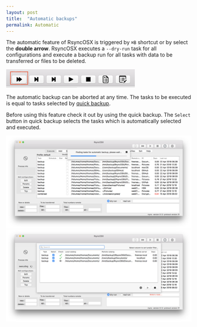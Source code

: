 ```yaml
---
layout: post
title:  "Automatic backups"
permalink: Automatic
---
```

The automatic feature of RsyncOSX is triggered by `⌘B` shortcut or by select the **double arrow**. RsyncOSX executes a `--dry-run` task for all configurations and execute a backup run for all tasks with data to be transferred or files to be deleted.

![](/images/RsyncOSX/master/automatic.png)

The automatic backup can be aborted at any time. The tasks to be executed is equal to tasks selected by [quick backup](/Quickbackup).

Before using this feature check it out by using the quick backup. The `Select` button in quick backup selects the tasks which is automatically selected and executed.

![ssh](/images/RsyncOSX/master/automatic/automatic1.png)
![ssh](/images/RsyncOSX/master/automatic/automatic2.png)
